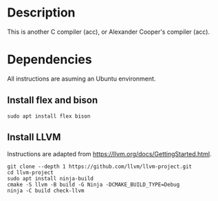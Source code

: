 # Description
This is another C compiler (acc), or Alexander Cooper's compiler (acc).

# Dependencies
All instructions are asuming an Ubuntu environment.

## Install flex and bison
```
sudo apt install flex bison
```

## Install LLVM
Instructions are adapted from https://llvm.org/docs/GettingStarted.html.
 
```
git clone --depth 1 https://github.com/llvm/llvm-project.git
cd llvm-project
sudo apt install ninja-build
cmake -S llvm -B build -G Ninja -DCMAKE_BUILD_TYPE=Debug
ninja -C build check-llvm
```

